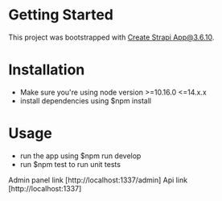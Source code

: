 # Getting Started

This project was bootstrapped with [Create Strapi App@3.6.10](https://docs-v3.strapi.io/developer-docs/latest/setup-deployment-guides/installation/cli.html).

# Installation

- Make sure you're using node version >=10.16.0 <=14.x.x
- install dependencies using $npm install

# Usage

- run the app using $npm run develop
- run $npm test to run unit tests

Admin panel link [http://localhost:1337/admin]
Api link [http://localhost:1337]
